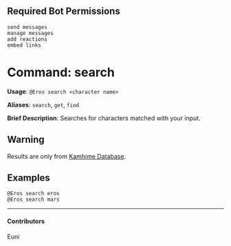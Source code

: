 ## Required Bot Permissions

```
send messages
manage messages
add reactions
embed links
```

# Command: search


**Usage**: `@Eros search <character name>`

**Aliases**: `search`, `get`, `find`

**Brief Description**: Searches for characters matched with your input.



## Warning


Results are only from [Kamhime Database](https://kamihimedb.thegzm.space/).

## Examples

```
@Eros search eros
@Eros search mars
```


---

#### Contributors


Euni
